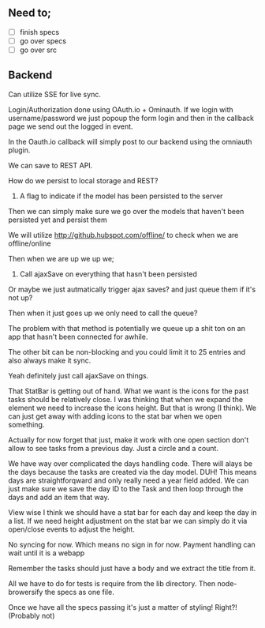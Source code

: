## Need to;

- [ ] finish specs
- [ ] go over specs
- [ ] go over src

## Backend

Can utilize SSE for live sync.

Login/Authorization done using OAuth.io + Ominauth. If we login with username/password we just popoup the form login 
and then in the callback page we send out the logged in event.

In the Oauth.io callback will simply post to our backend using the omniauth plugin.

We can save to REST API. 

How do we persist to local storage and REST?

1. A flag to indicate if the model has been persisted to the server

Then we can simply make sure we go over the models that haven't been persisted yet and persist them

We will utilize http://github.hubspot.com/offline/ to check when we are offline/online

Then when we are up we up we;

1. Call ajaxSave on everything that hasn't been persisted 


Or maybe we just autmatically trigger ajax saves? and just queue them if it's not up?

Then when it just goes up we only need to call the queue?

The problem with that method is potentially we queue up a shit ton on an app that hasn't been connected for awhile.

The other bit can be non-blocking and you could limit it to 25 entries and also always make it sync.

Yeah definitely just call ajaxSave on things.

That StatBar is getting out of hand. What we want is the icons for the past tasks should be relatively
close. I was thinking that when we expand the element we need to increase the icons height.
But that is wrong (I think). We can just get away with adding icons to the stat bar when we open
something.

Actually for now forget that just, make it work with one open section don't allow to see tasks from a previous 
day. Just a circle and a count.

We have way over complicated the days handling code. There will alays be the days because the tasks are created via the day 
model. DUH! This means days are straightforqward and only really need a year field added. We can just make sure we 
save the day ID to the Task and then loop through the days and add an item that way.

View wise I think we should have a stat bar for each day and keep the day in a list. If we need height adjustment on 
the stat bar we can simply do it via open/close events to adjust the height.

No syncing for now. Which means no sign in for now. Payment handling can wait until it is a webapp

Remember the tasks should just have a body and we extract the title from it.

All we have to do for tests is require from the lib directory. Then node-browersify the specs as one file.

Once we have all the specs passing it's just a matter of styling! Right?! (Probably not)

